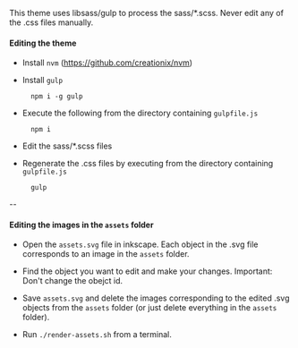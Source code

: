 This theme uses libsass/gulp to process the sass/*.scss. Never edit any of the .css files manually.

#### Editing the theme

* Install `nvm` (https://github.com/creationix/nvm)

* Install `gulp`

        npm i -g gulp

* Execute the following from the directory containing `gulpfile.js`

        npm i

* Edit the sass/*.scss files

* Regenerate the .css files by executing from the directory containing `gulpfile.js`

        gulp

--

#### Editing the images in the `assets` folder

* Open the `assets.svg` file in inkscape. Each object in the .svg file corresponds to an image in the `assets` folder.

* Find the object you want to edit and make your changes. Important: Don't change the obejct id.

* Save `assets.svg` and delete the images corresponding to the edited .svg objects from the `assets` folder (or just delete everything in the `assets` folder).

* Run `./render-assets.sh` from a terminal.
